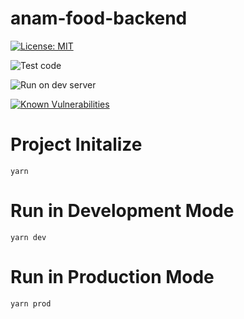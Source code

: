 # anam-food-backend

[![License: MIT](https://img.shields.io/badge/License-MIT-yellow.svg)](https://opensource.org/licenses/MIT)

![Test code](https://github.com/KU-KOSMOS/anam-food-backend/workflows/Test%20code/badge.svg)

![Run on dev server](https://github.com/KU-KOSMOS/anam-food-backend/workflows/Run%20on%20dev%20server/badge.svg?branch=master)

[![Known Vulnerabilities](https://snyk.io/test/github/KU-KOSMOS/anam-food-backend/badge.svg)](https://snyk.io/test/github/KU-KOSMOS/anam-food-backend)

# Project Initalize

```shell
yarn
```

# Run in Development Mode

```shell
yarn dev
```

# Run in Production Mode

```shell
yarn prod
```
